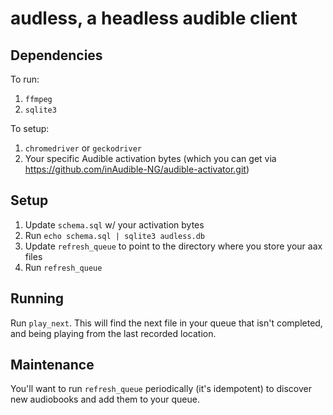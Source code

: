 # audless, a headless audible client

## Dependencies

To run:
1. `ffmpeg`
1. `sqlite3`

To setup:
1. `chromedriver` or `geckodriver`
1. Your specific Audible activation bytes (which you can get via https://github.com/inAudible-NG/audible-activator.git)

## Setup

1. Update `schema.sql` w/ your activation bytes
1. Run `echo schema.sql | sqlite3 audless.db`
1. Update `refresh_queue` to point to the directory where you store your aax files
1. Run `refresh_queue`

## Running

Run `play_next`. This will find the next file in your queue that isn't completed, and being playing from the last recorded location.

## Maintenance

You'll want to run `refresh_queue` periodically (it's idempotent) to discover new audiobooks and add them to your queue.
